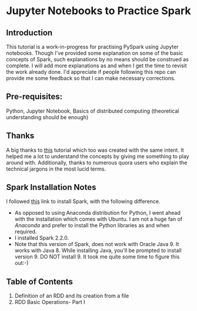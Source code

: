 # Jupyter Notebooks to Practice Spark

## Introduction
This tutorial is a work-in-progress for practising PySpark using Jupyter notebooks. Though I've provided some explanation on some of the basic concepts of Spark, such explanations by no means should be construed as complete. I will add more explanations as and when I get the time to revisit the work already done. I'd appreciate if people following this repo can provide me some feedback so that I can make necessary corrections. 

## Pre-requisites:
Python, Jupyter Notebook, Basics of distributed computing (theoretical understanding should be enough) 

## Thanks
A big thanks to [this](https://github.com/jadianes/spark-py-notebooks) tutorial which too was created with the same intent. It helped me a lot to understand the concepts by giving me something to play around with. Additionally, thanks to numerous quora users who explain the technical jargons in the most lucid terms. 

## Spark Installation Notes
I followed [this](https://medium.com/@GalarnykMichael/install-spark-on-ubuntu-pyspark-231c45677de0) link to install Spark, with the following difference. 
* As opposed to using Anaconda distribution for Python, I went ahead with the installation which comes with Ubuntu. I am not a huge fan of *Anaconda* and prefer to install the Python libraries as and when required. 
* I installed Spark 2.2.0.
* Note that this version of Spark, does not work with Oracle Java 9. It works with Java 8. While installing Java, you'll be prompted to install version 9. DO NOT install 9. It took me quite some time to figure this out:-)  

## Table of Contents
1. Definition of an RDD and its creation from a file 
2. RDD Basic Operations- Part I

